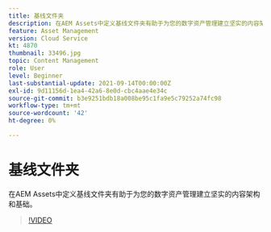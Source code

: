 ```yaml
---
title: 基线文件夹
description: 在AEM Assets中定义基线文件夹有助于为您的数字资产管理建立坚实的内容架构和基础。
feature: Asset Management
version: Cloud Service
kt: 4870
thumbnail: 33496.jpg
topic: Content Management
role: User
level: Beginner
last-substantial-update: 2021-09-14T00:00:00Z
exl-id: 9d11156d-1ea4-42a6-8e0d-cbc4aae4e34c
source-git-commit: b3e9251bdb18a008be95c1fa9e5c79252a74fc98
workflow-type: tm+mt
source-wordcount: '42'
ht-degree: 0%

---
```


# 基线文件夹

在AEM Assets中定义基线文件夹有助于为您的数字资产管理建立坚实的内容架构和基础。

>[!VIDEO](https://video.tv.adobe.com/v/33496?quality=12&learn=on)

